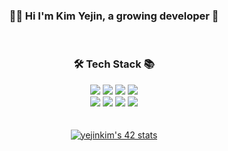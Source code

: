 <!-- https://simpleicons.org -->
 
<div align="center">   
<h3> 👋🏻 Hi I'm Kim Yejin, a growing developer 🌱 </h3>
<br>
<h3> 🛠 Tech Stack 📚 </h3>
<img src="https://img.shields.io/badge/C-A8B9CC?style=flat-square&logo=C&logoColor=white"/>
<img src="https://img.shields.io/badge/Python-3766AB?style=flat-square&logo=Python&logoColor=white"/>
<img src="https://img.shields.io/badge/AWS-232F3E?style=flat-square&logo=AmazonAWS&logoColor=white"/>
<img src="https://img.shields.io/badge/MySQL-4479A1?style=flat-square&logo=MySQL&logoColor=white"/>
<br>
<img src="https://img.shields.io/badge/Javascript-F7DF1E?style=flat-square&logo=Javascript&logoColor=white"/>
<img src="https://img.shields.io/badge/Node.js-339933?style=flat-square&logo=Node.js&logoColor=white"/>
<img src="https://img.shields.io/badge/React-61DAFB?style=flat-square&logo=React&logoColor=white"/>
<img src="https://img.shields.io/badge/Next.js-000000?style=flat-square&logo=Next.js&logoColor=white"/>
<br>
<br>
<br>
<a href="https://github.com/JaeSeoKim/badge42"><img src="https://badge42.vercel.app/api/v2/clhdgp17h001108mmkjoxz6w1/stats?cursusId=21&coalitionId=85" alt="yejinkim's 42 stats" /></a>

</div>
 
